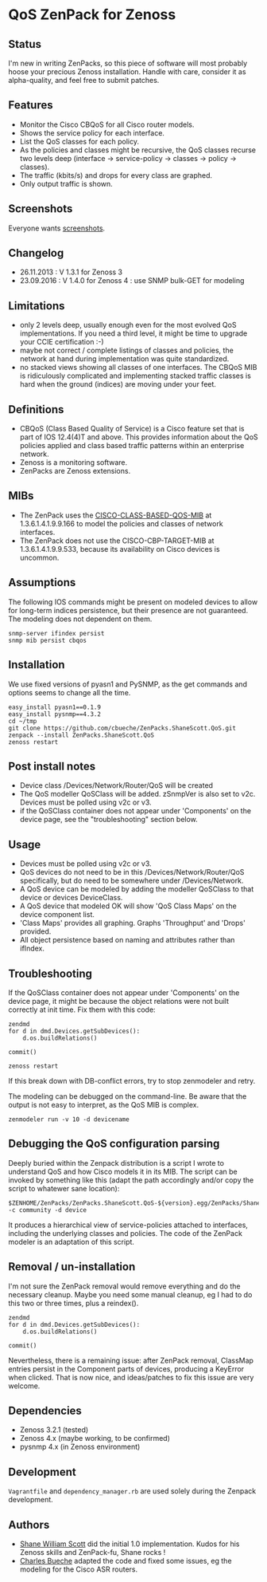QoS ZenPack for Zenoss
======================


Status
------

I'm new in writing ZenPacks, so this piece of software will most probably hoose your precious Zenoss installation. Handle with care, consider it as alpha-quality, and feel free to submit patches.


Features
--------

- Monitor the Cisco CBQoS for all Cisco router models.
- Shows the service policy for each interface.
- List the QoS classes for each policy.
- As the policies and classes might be recursive, the QoS classes recurse two levels deep (interface → service-policy → classes → policy → classes).
- The traffic (kbits/s) and drops for every class are graphed.
- Only output traffic is shown.


Screenshots
-----------

Everyone wants [screenshots](http://www.netnea.com/cms/2013/11/19/qos-parsing-on-cisco-routers/).


Changelog
---------

- 26.11.2013 : V 1.3.1 for Zenoss 3
- 23.09.2016 : V 1.4.0 for Zenoss 4 : use SNMP bulk-GET for modeling


Limitations
-----------

- only 2 levels deep, usually enough even for the most evolved QoS implementations. If you need a third level, it might be time to upgrade your CCIE certification :-)
- maybe not correct / complete listings of classes and policies, the network at hand during implementation was quite standardized.
- no stacked views showing all classes of one interfaces. The CBQoS MIB is ridiculously complicated and implementing stacked traffic classes is hard when the ground (indices) are moving under your feet.


Definitions
-----------

- CBQoS (Class Based Quality of Service) is a Cisco feature set that is part of IOS 12.4(4)T and above. This provides information about the QoS policies applied and class based traffic patterns within an enterprise network.
- Zenoss is a monitoring software.
- ZenPacks are Zenoss extensions.

MIBs
----

- The ZenPack uses the [CISCO-CLASS-BASED-QOS-MIB](http://tools.cisco.com/Support/SNMP/do/BrowseOID.do?objectInput=1.3.6.1.4.1.9.9.166&translate=Translate&submitValue=SUBMIT) at 1.3.6.1.4.1.9.9.166 to model the policies and classes of network interfaces.
- The ZenPack does not use the CISCO-CBP-TARGET-MIB at 1.3.6.1.4.1.9.9.533, because its availability on Cisco devices is uncommon.


Assumptions
-----------

The following IOS commands might be present on modeled devices to allow for long-term indices persistence, but their presence are not guaranteed. The modeling does not dependent on them.

    snmp-server ifindex persist
    snmp mib persist cbqos


Installation
------------

We use fixed versions of pyasn1 and PySNMP, as the get commands and options seems to change all the time.

    easy_install pyasn1==0.1.9
    easy_install pysnmp==4.3.2
    cd ~/tmp
    git clone https://github.com/cbueche/ZenPacks.ShaneScott.QoS.git
    zenpack --install ZenPacks.ShaneScott.QoS
    zenoss restart


Post install notes
------------------

- Device class /Devices/Network/Router/QoS will be created
- The QoS modeller QoSClass will be added. zSnmpVer is also set to v2c. Devices must be polled using v2c or v3.
- if the QoSClass container does not appear under 'Components' on the device page, see the "troubleshooting" section below.


Usage
-----

- Devices must be polled using v2c or v3.
- QoS devices do not need to be in this /Devices/Network/Router/QoS specifically, but do need to be somewhere under /Devices/Network.
- A QoS device can be modeled by adding the modeller QoSClass to that device or devices DeviceClass.
- A QoS device that modeled OK will show 'QoS Class Maps' on the device component list.
- 'Class Maps' provides all graphing. Graphs 'Throughput' and 'Drops' provided.
- All object persistence based on naming and attributes rather than ifIndex.


Troubleshooting
---------------

If the QoSClass container does not appear under 'Components' on the device page, it might be because the object relations were not built correctly at init time. Fix them with this code:

    zendmd
    for d in dmd.Devices.getSubDevices():
        d.os.buildRelations()

    commit()

    zenoss restart

If this break down with DB-conflict errors, try to stop zenmodeler and retry.

The modeling can be debugged on the command-line. Be aware that the output is not easy to interpret, as the QoS MIB is complex.

    zenmodeler run -v 10 -d devicename


Debugging the QoS configuration parsing
---------------------------------------

Deeply buried within the Zenpack distribution is a script I wrote to understand QoS and how Cisco models it in its MIB. The script can be invoked by something like this (adapt the path accordingly and/or copy the script to whatewer sane location):

    $ZENHOME/ZenPacks/ZenPacks.ShaneScott.QoS-${version}.egg/ZenPacks/ShaneScott/QoS/bin/qos_parser.py -c community -d device

It produces a hierarchical view of service-policies attached to interfaces, including the underlying classes and policies. The code of the ZenPack modeler is an adaptation of this script.


Removal / un-installation
-------------------------

I'm not sure the ZenPack removal would remove everything and do the necessary cleanup. Maybe you need some manual cleanup, eg I had to do this two or three times, plus a reindex().

    zendmd
    for d in dmd.Devices.getSubDevices():
        d.os.buildRelations()

    commit()

Nevertheless, there is a remaining issue: after ZenPack removal, ClassMap entries persist in the Component parts of devices, producing a KeyError when clicked. That is now nice, and ideas/patches to fix this issue are very welcome.


Dependencies
------------

- Zenoss 3.2.1 (tested)
- Zenoss 4.x (maybe working, to be confirmed)
- pysnmp 4.x (in Zenoss environment)


Development
-----------

`Vagrantfile` and `dependency_manager.rb` are used solely during the Zenpack development.


Authors
-------

- [Shane William Scott](http://www.shanewilliamscott.com/) did the initial 1.0 implementation. Kudos for his Zenoss skills and ZenPack-fu, Shane rocks !
- [Charles Bueche](http://www.netnea.com/cms/netnea-the-team/charles-bueche/) adapted the code and fixed some issues, eg the modeling for the Cisco ASR routers.
